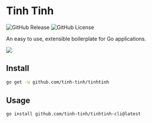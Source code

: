 # Tinh Tinh

<div>
<img alt="GitHub Release" src="https://img.shields.io/github/v/release/tinh-tinh/config">
<img alt="GitHub License" src="https://img.shields.io/github/license/tinh-tinh/config">
</div>



An easy to use, extensible boilerplate for Go applications.

![](https://avatars.githubusercontent.com/u/178628733?s=400&u=2a8230486a43595a03a6f9f204e54a0046ce0cc4&v=4)

## Install

```bash
go get -u github.com/tinh-tinh/tinhtinh
```

## Usage

```
go install github.com/tinh-tinh/tinhtinh-cli@latest
```